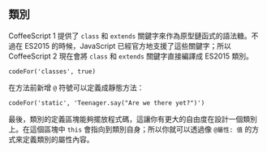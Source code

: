 ## 類別

CoffeeScript 1 提供了 `class` 和 `extends` 關鍵字來作為原型鏈函式的語法糖。不過在 ES2015 的時候，JavaScript 已經官方地支援了這些關鍵字；所以 CoffeeScript 2 現在會將 `class` 和 `extends` 關鍵字直接編譯成 ES2015 類別。

```
codeFor('classes', true)
```

在方法前新增 `@` 符號可以定義成靜態方法：

```
codeFor('static', 'Teenager.say("Are we there yet?")')
```

最後，類別的定義區塊能夠擺放程式碼，這讓你有更大的自由度在設計一個類別上。在這個區塊中 `this` 會指向到類別自身；所以你就可以透過像 `@屬性: 值` 的方式來定義類別的屬性內容。